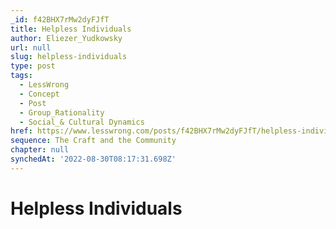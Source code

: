 ```yaml
---
_id: f42BHX7rMw2dyFJfT
title: Helpless Individuals
author: Eliezer_Yudkowsky
url: null
slug: helpless-individuals
type: post
tags:
  - LessWrong
  - Concept
  - Post
  - Group_Rationality
  - Social_& Cultural Dynamics
href: https://www.lesswrong.com/posts/f42BHX7rMw2dyFJfT/helpless-individuals
sequence: The Craft and the Community
chapter: null
synchedAt: '2022-08-30T08:17:31.698Z'
---
```

# Helpless Individuals

